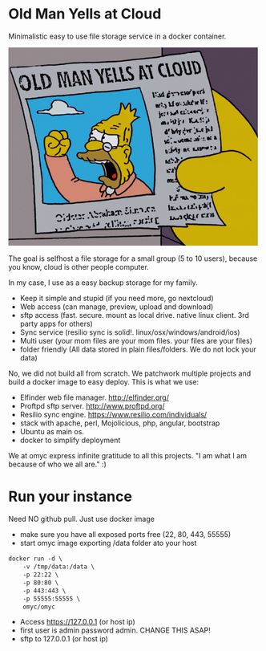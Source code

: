 # Old Man Yells at Cloud

Minimalistic easy to use file storage service in a docker container.

![Alt text](docs/omyc.gif)

The goal is selfhost a file storage for a small group (5 to 10 users),  because you know, cloud is other people computer.

In my case, I use as a easy backup storage for my family.

* Keep it simple and stupid (if you need more, go nextcloud)
* Web access (can manage, preview, upload and download)
* sftp access (fast. secure. mount as local drive. native linux client. 3rd party apps for others)
* Sync service (resilio sync is solid!. linux/osx/windows/android/ios)
* Multi user (your mom files are your mom files. your files are your files)
* folder friendly (All data stored in plain files/folders. We do not lock your data)

No, we did not build all from scratch. We patchwork multiple projects and build a docker image to easy deploy. This is what we use:

* Elfinder web file manager. http://elfinder.org/
* Proftpd sftp server. http://www.proftpd.org/
* Resilio sync engine. https://www.resilio.com/individuals/
* stack with apache, perl, Mojolicious, php, angular, bootstrap
* Ubuntu as main os.
* docker to simplify deployment

We at omyc express infinite gratitude to all this projects. "I am what I am because of who we all are." :)

# Run your instance

Need NO github pull. Just use docker image 

* make sure you have all exposed ports free (22, 80, 443, 55555)
* start omyc image exporting /data folder ato your host 

```
docker run -d \
	-v /tmp/data:/data \
	-p 22:22 \
	-p 80:80 \
	-p 443:443 \
	-p 55555:55555 \
	omyc/omyc
```
* Access https://127.0.0.1 (or host ip)
* first user is admin password admin. CHANGE THIS ASAP!
* sftp to 127.0.0.1 (or host ip)
